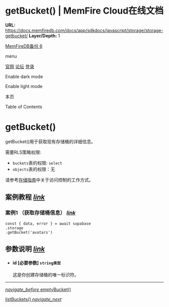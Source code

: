 # getBucket() | MemFire Cloud在线文档

**URL:** https://docs.memfiredb.com/docs/app/sdkdocs/javascript/storage/storage-getbucket/
**Layer/Depth:** 1

[MemFireDB备份 6](/)

menu

[官网](https://memfiredb.com/)
[论坛](https://community.memfiredb.com/)
[登录](https://cloud.memfiredb.com/auth/login)

Enable dark mode

Enable light mode

本页

Table of Contents

# getBucket()

getBucket()用于获取现有存储桶的详细信息。

需要RLS策略权限:

* `buckets`表的权限: `select`
* `objects`表的权限：无

请参考[存储指南](/docs/app/development_guide/storage/storage/#access-control)中关于访问控制的工作方式。

## 案例教程 [*link*](#%e6%a1%88%e4%be%8b%e6%95%99%e7%a8%8b)

### 案例1 （获取存储桶信息） [*link*](#%e6%a1%88%e4%be%8b1-%e8%8e%b7%e5%8f%96%e5%ad%98%e5%82%a8%e6%a1%b6%e4%bf%a1%e6%81%af)

```
const { data, error } = await supabase
.storage
.getBucket('avatars')
```

## 参数说明 [*link*](#%e5%8f%82%e6%95%b0%e8%af%b4%e6%98%8e)

* #### id [必要参数] `string类型`

  这是你创建存储桶的唯一标识符。

---

[*navigate\_before* emptyBucket()](/docs/app/sdkdocs/javascript/storage/storage-emptybucket/)

[listBuckets() *navigate\_next*](/docs/app/sdkdocs/javascript/storage/storage-listbuckets/)